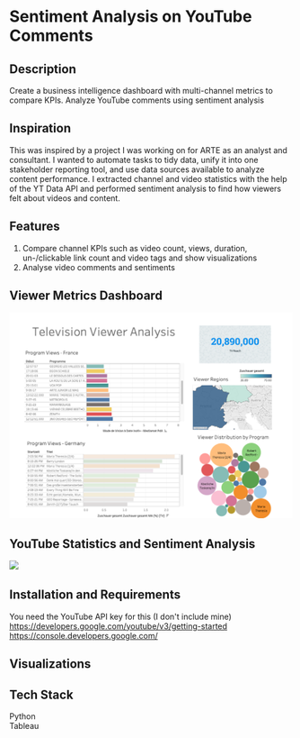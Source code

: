 # Sentiment Analysis on YouTube Comments

## Description
Create a business intelligence dashboard with multi-channel metrics to compare KPIs. Analyze YouTube comments using sentiment analysis

## Inspiration
This was inspired by a project I was working on for ARTE as an analyst and consultant. I wanted to automate tasks to tidy data, unify it into one stakeholder reporting tool, and use data sources available to analyze content performance. I extracted channel and video statistics with the help of the YT Data API and performed sentiment analysis to find how viewers felt about videos and content.

## Features
1. Compare channel KPIs such as video count, views, duration, un-/clickable link count and video tags and show visualizations<br/>
2. Analyse video comments and sentiments 

## Viewer Metrics Dashboard
<img src='visualizations/TV_metrics.png' width=700>

## YouTube Statistics and Sentiment Analysis
<img src='Weighted_words_Eine_uberschatze_Spezies.png' width=700>

## Installation and Requirements
You need the YouTube API key for this (I don't include mine)<br/>
https://developers.google.com/youtube/v3/getting-started <br/>
https://console.developers.google.com/

## Visualizations 

## Tech Stack
Python<br/>
Tableau
